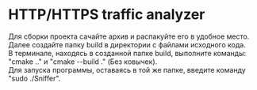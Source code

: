# HTTP/HTTPS traffic analyzer
Для сборки проекта сачайте архив и распакуйте его в удобное место. Далее создайте папку build в директории с файлами исходного кода. <br>
В терминале, находясь в созданной папке build, выполните команды: "cmake .." и "cmake --build ." (Без ковычек). <br>
Для запуска программы, оставаясь в той же папке, введите команду "sudo ./Sniffer".
